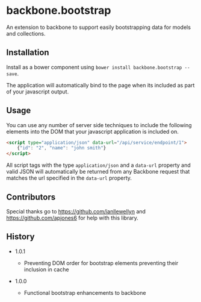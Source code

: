 # backbone.bootstrap

An extension to backbone to support easily bootstrapping data for models and collections.

## Installation

Install as a bower component using `bower install backbone.bootstrap --save`.

The application will automatically bind to the page when its included as part of your javascript output.

## Usage

You can use any number of server side techniques to include the following elements into the DOM that your javascript application is included on.

```html
<script type="application/json" data-url="/api/service/endpoint/1">
	{"id": "2", "name": "john smith"}
</script>
```

All script tags with the type `application/json` and a `data-url` property and valid JSON will automatically be returned from any Backbone request that matches the url specified in the `data-url` property.

## Contributors

Special thanks go to https://github.com/ianllewellyn and https://github.com/apjones6 for help with this library.

## History

* 1.0.1
	* Preventing DOM order for bootstrap elements preventing their inclusion in cache

* 1.0.0
	* Functional bootstrap enhancements to backbone